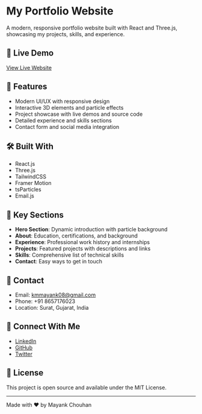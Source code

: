 # My Portfolio Website

A modern, responsive portfolio website built with React and Three.js, showcasing my projects, skills, and experience.

## 🌟 Live Demo

[View Live Website]([https://your-portfolio-url.vercel.app](https://mayank2264.github.io/MY_PORTFOLIO/))

## 🚀 Features

- Modern UI/UX with responsive design
- Interactive 3D elements and particle effects
- Project showcase with live demos and source code
- Detailed experience and skills sections
- Contact form and social media integration

## 🛠️ Built With

- React.js
- Three.js
- TailwindCSS
- Framer Motion
- tsParticles
- Email.js

## 🎯 Key Sections

- **Hero Section**: Dynamic introduction with particle background
- **About**: Education, certifications, and background
- **Experience**: Professional work history and internships
- **Projects**: Featured projects with descriptions and links
- **Skills**: Comprehensive list of technical skills
- **Contact**: Easy ways to get in touch

## 📱 Contact

- Email: kmmayank08@gmail.com
- Phone: +91 8657176023
- Location: Surat, Gujarat, India

## 🔗 Connect With Me

- [LinkedIn](your-linkedin-url)
- [GitHub](your-github-url)
- [Twitter](your-twitter-url)

## 📄 License

This project is open source and available under the MIT License.

---
Made with ❤️ by Mayank Chouhan
